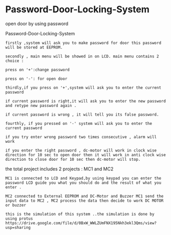 # Password-Door-Locking-System
open door by using password


Password-Door-Locking-System

    firstly ,system will ask you to make password for door this password will be stored at EEPROM.

    secondly , main menu will be showed in on LCD. main menu contains 2 choice :

    press on '+':change password

    press on '-': for open door

    thirdly,if you press on '+',system will ask you to enter the current password

    if current password is right,it will ask you to enter the new password and retype new password again .

    if current password is wrong , it will tell you its false password.

    fourthly, if you pressed on '-' system will ask you to enter the current password

    if you try enter wrong password two times consecutive , alarm will work

    if you enter the right password , dc-motor will work in clock wise direction for 10 sec to open door then it will work in anti clock wise direction to close door for 10 sec then dc-motor will stop.

the total project includes 2 projects : MC1 and MC2

    MC1 is connected to LCD and Keypad,by using keypad you can enter the password LCD guide you what you should do and the result of what you enter .

    MC2 connected to External EEPROM and DC-Motor and Buzzer MC1 send the input data to MC2 , MC2 process the data then decide to work DC MOTOR or buzzer

    this is the simulation of this system ..the simulation is done by using protus https://drive.google.com/file/d/0BxW_WWLZUmFNX195Nkh3ekl3Qms/view?usp=sharing
